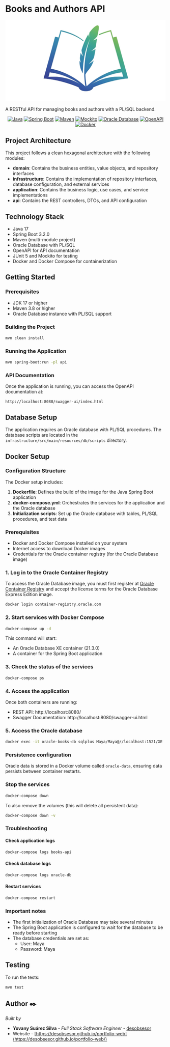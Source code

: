 # Books and Authors API
<p align="center">
  <img src="api/src/main/resources/images/logo-min.png" alt="Database Schema" width="800"/>
</p>
  <p align="center">
  
A RESTful API for managing books and authors with a PL/SQL backend.</p>
<p align="center">
  <a href="https://www.java.com" target="_blank"><img src="https://img.shields.io/badge/Java-17-ED8B00?style=flat&logo=java&logoColor=white" alt="Java"></a>
  <a href="https://spring.io/" target="_blank"><img src="https://img.shields.io/badge/Spring_Boot-3.2.0-6DB33F?style=flat&logo=spring&logoColor=white" alt="Spring Boot"></a>
  <a href="https://maven.apache.org/" target="_blank"><img src="https://img.shields.io/badge/Maven-3.8-C71A36?style=flat&logo=apache-maven&logoColor=white" alt="Maven"></a>
  <a href="https://site.mockito.org" target="_blank"><img src="https://img.shields.io/badge/Mockito-5.0-83B81A?style=flat&logo=java&logoColor=white" alt="Mockito"></a>
  <a href="https://www.oracle.com/database/" target="_blank"><img src="https://img.shields.io/badge/Oracle-Database-%23F80000?style=flat&logo=oracle&logoColor=white" alt="Oracle Database"></a>
  <a href="https://springdoc.org/" target="_blank"><img src="https://img.shields.io/badge/OpenAPI-3.0-%2385EA2D?style=flat&logo=swagger&logoColor=white" alt="OpenAPI"></a>
  <a href="https://www.docker.com/" target="_blank"><img src="https://img.shields.io/badge/Docker-Containerized-%232496ED?style=flat&logo=docker&logoColor=white" alt="Docker"></a>
</p>

## Project Architecture

This project follows a clean hexagonal architecture with the following modules:

- **domain**: Contains the business entities, value objects, and repository interfaces
- **infrastructure**: Contains the implementation of repository interfaces, database configuration, and external services
- **application**: Contains the business logic, use cases, and service implementations
- **api**: Contains the REST controllers, DTOs, and API configuration

## Technology Stack

- Java 17
- Spring Boot 3.2.0
- Maven (multi-module project)
- Oracle Database with PL/SQL
- OpenAPI for API documentation
- JUnit 5 and Mockito for testing
- Docker and Docker Compose for containerization

## Getting Started

### Prerequisites

- JDK 17 or higher
- Maven 3.8 or higher
- Oracle Database instance with PL/SQL support

### Building the Project

```bash
mvn clean install
```

### Running the Application

```bash
mvn spring-boot:run -pl api
```

### API Documentation

Once the application is running, you can access the OpenAPI documentation at:

```
http://localhost:8080/swagger-ui/index.html
```

## Database Setup

The application requires an Oracle database with PL/SQL procedures. The database scripts are located in the `infrastructure/src/main/resources/db/scripts` directory.

## Docker Setup

### Configuration Structure

The Docker setup includes:

1. **Dockerfile**: Defines the build of the image for the Java Spring Boot application
2. **docker-compose.yml**: Orchestrates the services for the application and the Oracle database
3. **Initialization scripts**: Set up the Oracle database with tables, PL/SQL procedures, and test data

### Prerequisites

- Docker and Docker Compose installed on your system
- Internet access to download Docker images
- Credentials for the Oracle container registry (for the Oracle Database image)

### 1. Log in to the Oracle Container Registry

To access the Oracle Database image, you must first register at [Oracle Container Registry](https://container-registry.oracle.com) and accept the license terms for the Oracle Database Express Edition image.

```bash
docker login container-registry.oracle.com
```

### 2. Start services with Docker Compose

```bash
docker-compose up -d
```

This command will start:
- An Oracle Database XE container (21.3.0)
- A container for the Spring Boot application

### 3. Check the status of the services

```bash
docker-compose ps
```

### 4. Access the application

Once both containers are running:

- REST API: http://localhost:8080/
- Swagger Documentation: http://localhost:8080/swagger-ui.html

### 5. Access the Oracle database

```bash
docker exec -it oracle-books-db sqlplus Maya/Maya@//localhost:1521/XE
```

### Persistence configuration

Oracle data is stored in a Docker volume called `oracle-data`, ensuring data persists between container restarts.

### Stop the services

```bash
docker-compose down
```

To also remove the volumes (this will delete all persistent data):

```bash
docker-compose down -v
```

### Troubleshooting

#### Check application logs

```bash
docker-compose logs books-api
```

#### Check database logs

```bash
docker-compose logs oracle-db
```

#### Restart services

```bash
docker-compose restart
```

### Important notes

- The first initialization of Oracle Database may take several minutes
- The Spring Boot application is configured to wait for the database to be ready before starting
- The database credentials are set as:
  - User: Maya
  - Password: Maya

## Testing

To run the tests:

```bash
mvn test
```

## Author ✒️

_Built by_

- **Yovany Suárez Silva** - _Full Stack Software Engineer_ - [desobsesor](https://github.com/desobsesor)
- Website - [https://desobsesor.github.io/portfolio-web](https://desobsesor.github.io/portfolio-web/)

